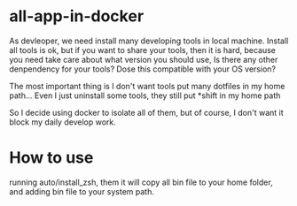 # all-app-in-docker

As devleoper, we need install many developing tools in local machine.
Install all tools is ok, but if you want to share your tools, then it is hard, because you need take care about what version you should use, Is there any other denpendency for your tools? Dose this compatible with your OS version?

The most important thing is I don't want tools put many dotfiles in my home path...
Even I just uninstall some tools, they still put \*shift in my home path

So I decide using docker to isolate all of them, but of course, I don't want it block my daily develop work.

# How to use

running auto/install_zsh, them it will copy all bin file to your home folder, and adding bin file to your system path.
